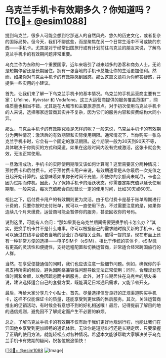 # 乌克兰手机卡有效期多久？你知道吗？[[TG💪+ @esim1088](https://t.me/s/esim1088)]

提到乌克兰，很多人可能会想到它那迷人的自然风光、悠久的历史文化，或者复杂的国际局势。但今天，我们不聊这些，而是聚焦在另一个日常生活中不可或缺的东西——手机卡。尤其是对于经常出国旅行或有计划前往乌克兰的朋友来说，了解乌克兰手机卡的有效期问题非常重要。

乌克兰作为东欧的一个重要国家，近年来吸引了越来越多的游客和商务人士。无论是短期停留还是长期居住，拥有一张当地的手机卡总能让你的生活更加便利。然而，如果你对乌克兰手机卡的有效期感到困惑，那么这篇文章将为你解答疑惑，并提供一些实用的小建议。

首先，让我们来了解一下乌克兰手机卡的基本情况。乌克兰的手机运营商主要有三家：Lifeline、Kyivstar 和 Vodafone。这三大运营商提供的服务覆盖范围广，网络质量也相当不错，尤其是在大城市和主要旅游景点。对于初次使用乌克兰手机卡的人来说，选择哪家运营商其实并不复杂，因为它们的服务内容和资费结构大同小异。

那么，乌克兰手机卡的有效期究竟是怎样的呢？一般来说，乌克兰手机卡的有效期分为两种情况：激活后的有效期限和实际使用期限。通常情况下，当你购买一张乌克兰手机卡时，它会有一个固定的激活期限。这个期限一般为30天到90天不等，具体取决于你购买的方式和渠道。如果在这段时间内没有完成激活，这张卡就会失效，无法正常使用。

一旦激活成功，手机卡的实际使用期限又该如何计算呢？这里需要区分两种情况：预付费卡和后付费卡。对于预付费卡用户来说，有效期通常是从你最后一次充值之日起开始计算的。这意味着如果你长时间不充值，即使你的余额尚未耗尽，卡也会因为过期而停机。因此，为了保持手机卡的活跃状态，你需要定期充值以延长使用期限。一般来说，每次充值都会自动延长一定的使用时间，比如30天或60天。

相比之下，后付费卡用户的有效期则更为灵活。由于后付费卡是基于账单周期进行计费的，只要你按时支付账单，就可以一直使用下去。不过需要注意的是，如果你连续几个月未缴费，运营商可能会暂停你的服务，甚至回收你的号码。

说到这里，可能有人会问：“那如果我在乌克兰期间需要更换手机卡怎么办？”其实，更换手机卡并不是什么难事。你可以根据自己的需求随时购买新的手机卡，也可以通过在线平台或者当地的营业厅办理相关业务。值得一提的是，现在市面上还有一种非常方便的选择——电子SIM卡（eSIM）。相比于传统的实体卡，eSIM具有更高的灵活性和便捷性，支持远程配置和切换运营商，非常适合经常跨国旅行的人群。

当然，在享受便捷通信的同时，我们也应该注意一些细节问题。例如，确保你的手机支持所需的频段，避免因网络兼容性问题导致无法正常使用；同时，合理规划充值时间和金额，以免因疏忽而中断服务。此外，对于长期居住在乌克兰的朋友来说，建议选择适合自己的套餐方案，既能满足日常通讯需求，又能节省开支。

最后，再给大家分享几个小贴士。首先，尽量选择信誉良好的正规渠道购买手机卡，这样不仅能保证卡的质量，还能享受到更优质的售后服务。其次，关注运营商推出的促销活动，有时候会有意想不到的好礼相送哦！最后，记得提前了解目的地的通信规则，避免因不了解规定而产生不必要的麻烦。

总之，了解乌克兰手机卡的有效期不仅有助于我们更好地规划行程，也能让我们在异国他乡享受到更加顺畅的通讯体验。无论你是短期出行还是长期定居，只要掌握了正确的使用方法，就能轻松应对各种情况。希望本文能够帮助大家解决关于乌克兰手机卡有效期的疑问，祝各位旅途愉快！

[[TG💪+ @esim1088](https://t.me/s/esim1088) ![Image](https://i.postimg.cc/4NQfJmqS/Snipaste-2025-05-13-00-14-12.png)]
